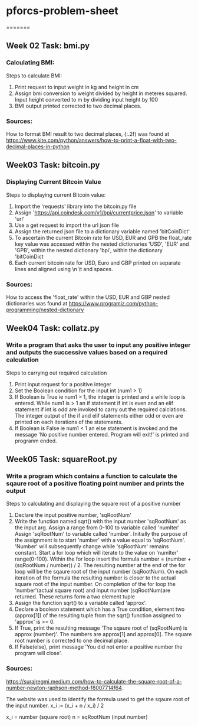 # pforcs-problem-sheet


=======

## Week 02 Task: bmi.py
### Calculating BMI:

Steps to calculate BMI:

1. Print request to input weight in kg and height in cm
2. Assign bmi conversion to weight divided by height in meteres squared. Input height converted to m by dividing input height by 100
3. BMI output printed corrected to two decimal places.

### Sources:

How to format BMI result to two decimal places, {:.2f) was found at
https://www.kite.com/python/answers/how-to-print-a-float-with-two-decimal-places-in-python

## Week03 Task: bitcoin.py 
### Displaying Current Bitcoin Value

Steps to displaying current Bltcoin value:

1. Import the 'requests' library into the bitcoin.py file
2. Assign 'https://api.coindesk.com/v1/bpi/currentprice.json' to variable 'url'
3. Use a get request to import the url json file
4. Assign the returned json file to a dictionary variable named 'bitCoinDict'
5. To ascertain the current Bitcoin rate for USD, EUR and GPB the float_rate key value was accessed within the nested dictionaries
   'USD', 'EUR' and 'GPB', within the nested dictionary 'bpi', within the dictionary 'bitCoinDict
6. Each current bitcoin rate for USD, Euro and GBP printed on separate lines and aligned using \n \t and spaces.

### Sources:
How to access the 'float_rate' within the USD, EUR and GBP nested dictionaries was found at
https://www.programiz.com/python-programming/nested-dictionary

## Week04 Task: collatz.py
### Write a program that asks the user to input any positive integer and outputs the successive values based on a required calculation

Steps to carrying out required calculation

1. Print input request for a positive integer
2. Set the Boolean condition for the input int (num1 > 1)
3. If Boolean is True ie num1 > 1, the integer is printed and a while loop is entered.
   While num1 is > 1 an if statement if int is even and an elif statement if int is odd are invoked to carry out
   the required calclations. The integer output of the if and elif statements either odd or even are printed on each 
   iterations of the statements.
4. If Boolean is False ie num1 < 1 an else statement is invoked and the message 'No positive number entered. Program will exit!'
   is printed and progranm ended.

## Week05 Task: squareRoot.py
### Write a program which contains a function to calculate the sqaure root of a positive floating point number and prints the output

Steps to calculating and displaying the square root of a positive number

1. Declare the input positive number, 'sqRootNum'
2. Write the function named sqrt() with the input number 'sqRootNum' as the input arg.
   Assign a range from 0-100 to variable called 'numIter'
   Assign 'sqRootNum' to variable called 'number'. Initially the purpose of the assignment is to start 'number' with a value equal to 'sqRootNum'.
   'Number' will subsequently change while 'sqRootNum' remains constant.
   Start a for loop which will iterate to the value on 'numIter' range(0-100). Within the for loop insert the formula number = (number + (sqRootNum / number)) / 2.
   The resulting number at the end of the for loop will be the sqaure root of the input number (sqRootNum). On each iteration of the formula the resulting number
   is closer to the actual square root of the input number.
   On completion of the for loop the 'number'(actual square root) and input number (sqRootNum)are returned.
   These returns form a two element tuple
3. Assign the function sqrt() to a variable called 'approx'.
4. Declare a boolean statement which has a True condition, element two (approx[1]) of the resulting tuple from the sqrt() function assigned to 'approx' is >= 0.
5. If True, print the resulting message 'The sqaure root of (sqRootNum) is approx (number)'. The numbers are approx[1] and approx[0].
   The square root number is corrected to one decimal place.
6. If False(else), print message 'You did not enter a positive number the program will close'.

### Sources:
https://surajregmi.medium.com/how-to-calculate-the-square-root-of-a-number-newton-raphson-method-f8007714f64.

The website was used to identify the formula used to get  the sqaure root of the input number.
x_i := (x_i + n / x_i) / 2

x_i = number (square root)
n = sqRootNum (input number)